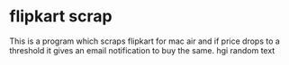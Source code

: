 # flipkart scrap
This is a program which scraps flipkart for mac air and if price drops to a threshold it gives an email notification to buy the same.
hgi
random text
